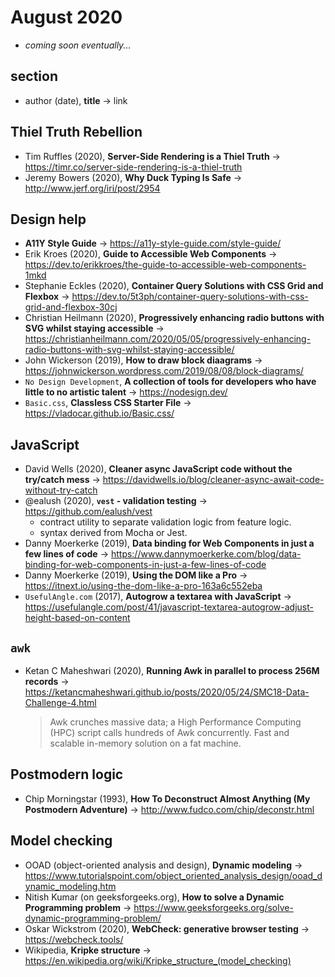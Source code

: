 # August 2020 

+ *coming soon eventually...*

## section

+ author (date), **title** &#8594; link

## Thiel Truth Rebellion

+ Tim Ruffles (2020), **Server-Side Rendering is a Thiel Truth** &#8594; https://timr.co/server-side-rendering-is-a-thiel-truth
+ Jeremy Bowers (2020), **Why Duck Typing Is Safe** &#8594; http://www.jerf.org/iri/post/2954

## Design help

+ **A11Y Style Guide** &#8594; https://a11y-style-guide.com/style-guide/
+ Erik Kroes (2020), **Guide to Accessible Web Components** &#8594; https://dev.to/erikkroes/the-guide-to-accessible-web-components-1mkd
+ Stephanie Eckles (2020), **Container Query Solutions with CSS Grid and Flexbox** &#8594; https://dev.to/5t3ph/container-query-solutions-with-css-grid-and-flexbox-30cj
+ Christian Heilmann (2020), **Progressively enhancing radio buttons with SVG whilst staying accessible** &#8594; https://christianheilmann.com/2020/05/05/progressively-enhancing-radio-buttons-with-svg-whilst-staying-accessible/
+ John Wickerson (2019), **How to draw block diaagrams** &#8594; https://johnwickerson.wordpress.com/2019/08/08/block-diagrams/
+ `No Design Development`, **A collection of tools for developers who have little to no artistic talent** &#8594;  https://nodesign.dev/
+ `Basic.css`, **Classless CSS Starter File** &#8594; https://vladocar.github.io/Basic.css/

## JavaScript

+ David Wells (2020), **Cleaner async JavaScript code without the try/catch mess** &#8594; https://davidwells.io/blog/cleaner-async-await-code-without-try-catch
+ @ealush (2020), **`vest` - validation testing** &#8594; https://github.com/ealush/vest
  - contract utility to separate validation logic from feature logic.
  - syntax derived from Mocha or Jest.
+ Danny Moerkerke (2019), **Data binding for Web Components in just a few lines of code** &#8594; https://www.dannymoerkerke.com/blog/data-binding-for-web-components-in-just-a-few-lines-of-code
+ Danny Moerkerke (2019), **Using the DOM like a Pro** &#8594; https://itnext.io/using-the-dom-like-a-pro-163a6c552eba
+ `UsefulAngle.com` (2017), **Autogrow a textarea with JavaScript** &#8594; https://usefulangle.com/post/41/javascript-textarea-autogrow-adjust-height-based-on-content

## `awk`

+ Ketan C Maheshwari (2020), **Running Awk in parallel to process 256M records** &#8594; https://ketancmaheshwari.github.io/posts/2020/05/24/SMC18-Data-Challenge-4.html
  > Awk crunches massive data; a High Performance Computing (HPC) script calls hundreds of Awk concurrently. Fast and scalable in-memory solution on a fat machine.

## Postmodern logic

+ Chip Morningstar (1993), **How To Deconstruct Almost Anything (My Postmodern Adventure)** &#8594; http://www.fudco.com/chip/deconstr.html

## Model checking

+ OOAD (object-oriented analysis and design), **Dynamic modeling** &#8594; https://www.tutorialspoint.com/object_oriented_analysis_design/ooad_dynamic_modeling.htm
+ Nitish Kumar (on geeksforgeeks.org), **How to solve a Dynamic Programming problem** &#8594; https://www.geeksforgeeks.org/solve-dynamic-programming-problem/
+ Oskar Wickstrom (2020), **WebCheck: generative browser testing** &#8594; https://webcheck.tools/
+ Wikipedia, **Kripke structure** &#8594; https://en.wikipedia.org/wiki/Kripke_structure_(model_checking)
